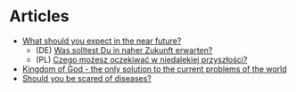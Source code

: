 # Articles
* [What should you expect in the near future?](./near-future.md#what-should-you-expect-in-the-near-future)  
  * (DE) [Was solltest Du in naher Zukunft erwarten?](./near-future-de.md#was-solltest-du-in-naher-zukunft-erwarten)  
  * (PL) [Czego możesz oczekiwać w niedalekiej przyszłości?](./near-future-pl.md#czego-możesz-oczekiwać-w-niedalekiej-przyszłości)  
* [Kingdom of God - the only solution to the current problems of the world](./kingdom-of-god.md#kingdom-of-god---the-only-solution-to-the-current-problems-of-the-world)
* [Should you be scared of diseases?](./scary-diseases.md#should-you-be-scared-of-diseases)  
